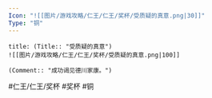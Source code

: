 ```yaml
---
Icon: "![[图片/游戏攻略/仁王/仁王/奖杯/受质疑的真意.png|30]]"
Type: "铜"
---
```

```ad-common-bronze-trophy
title: (Title:: "受质疑的真意")
![[图片/游戏攻略/仁王/仁王/奖杯/受质疑的真意.png|100]]

(Comment:: "成功谒见德川家康。")
```

#仁王/仁王/奖杯 #奖杯 #铜
